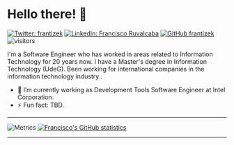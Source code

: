 # Hello there! 👋

[![Twitter: frantizek](https://img.shields.io/twitter/follow/frantizek?style=social)](https://twitter.com/frantizek)
[![Linkedin: Francisco Ruvalcaba](https://img.shields.io/badge/-Frantizek-blue?style=flat-square&logo=Linkedin&logoColor=white&link=https://www.linkedin.com/in/fruvalc/)](https://www.linkedin.com/in/fruvalc/)
[![GitHub frantizek](https://img.shields.io/github/followers/frantizek?label=follow&style=social)](https://github.com/frantizek)
![visitors](https://visitor-badge.glitch.me/badge?page_id=frantizek.frantizek)

I'm a Software Engineer who has worked in areas related to Information Technology for 20 years now. I have a Master's degree in Information Technology (UdeG). Been working for international companies in the information technology industry..

- 🔭 I’m currently working as Development Tools Software Engineer at Intel Corporation.
- ⚡ Fun fact: TBD.

---

![Metrics](https://github.com/frantizek/frantizek/blob/master/github-metrics.svg)
[![Francisco's GitHub statistics](https://github-readme-stats.vercel.app/api?username=frantizek)](https://github.com/frantizek/github-readme-stats#github-stats-card)

---
